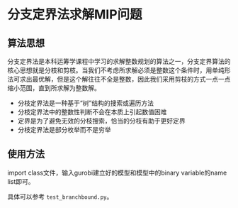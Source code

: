 # 分支定界法求解MIP问题


## 算法思想

分支定界法是本科运筹学课程中学习的求解整数规划的算法之一，分支定界算法的核心思想就是分枝和剪枝。当我们不考虑所求解必须是整数这个条件时，用单纯形法可求出最优解，但是这个解往往不全是整数，因此我们采用剪枝的方式一点一点缩小范围，直到所求解为整数解。

+ 分枝定界法是一种基于“树”结构的搜索或遍历方法
+ 分枝定界法中的整数性判断不会在本质上引起数值困难
+ 定界是为了避免无效的分枝搜索，恰当的分枝有助于更好定界
+ 分枝定界法是部分枚举而不是穷举

## 使用方法

import class文件，输入gurobi建立好的模型和模型中的binary variable的name list即可。

具体可以参考 `test_branchbound.py`。
